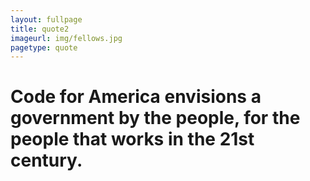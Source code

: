 ```yaml
---
layout: fullpage
title: quote2
imageurl: img/fellows.jpg
pagetype: quote
---
```


Code for America envisions a government by the people, for the people that works in the 21st century.
=================
